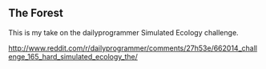## The Forest

This is my take on the dailyprogrammer Simulated Ecology challenge.

http://www.reddit.com/r/dailyprogrammer/comments/27h53e/662014_challenge_165_hard_simulated_ecology_the/
